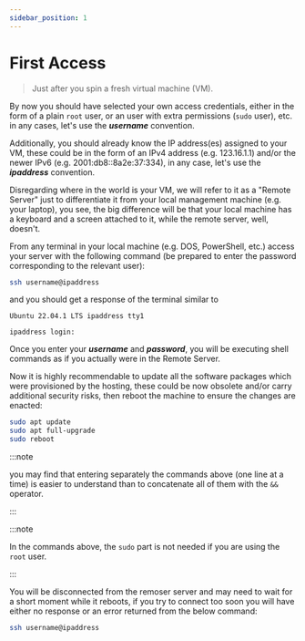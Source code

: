 ```yaml
---
sidebar_position: 1
---
```


# First Access

>Just after you spin a fresh virtual machine (VM).

By now you should have selected your own access credentials, either in the form of a plain `root` user, or an user with extra permissions (`sudo` user), etc. in any cases, let's use the ***username*** convention.

Additionally, you should already know the IP address(es) assigned to your VM, these could be in the form of an IPv4 address (e.g. 123.16.1.1) and/or the newer IPv6 (e.g. 2001:db8::8a2e:37:334), in any case, let's use the ***ipaddress*** convention.

Disregarding where in the world is your VM, we will refer to it as a "Remote Server" just to differentiate it from your local management machine (e.g. your laptop), you see, the big difference will be that your local machine has a keyboard and a screen attached to it, while the remote server, well, doesn't.

From any terminal in your local machine (e.g. DOS, PowerShell, etc.) access your server with the following command (be prepared to enter the password corresponding to the relevant user):

``` bash
ssh username@ipaddress
```

and you should get a response of the terminal similar to 

```
Ubuntu 22.04.1 LTS ipaddress tty1

ipaddress login:
```

Once you enter your ***username*** and ***password***, you will be executing shell commands as if you actually were in the Remote Server.

Now it is highly recommendable to update all the software packages which were provisioned by the hosting, these could be now obsolete and/or carry additional security risks, then reboot the machine to ensure the changes are enacted:

``` bash
sudo apt update
sudo apt full-upgrade
sudo reboot
```

:::note

you may find that entering separately the commands above (one line at a time) is easier to understand than to concatenate all of them with the `&&` operator.

:::

:::note

In the commands above, the `sudo` part is not needed if you are using the `root` user.

:::

You will be disconnected from the remoser server and may need to wait for a short moment while it reboots, if you try to connect too soon you will have either no response or an error returned from the below command:

``` bash
ssh username@ipaddress
```